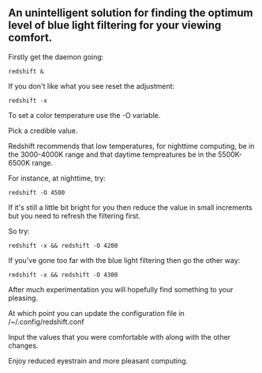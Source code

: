 ## An unintelligent solution for finding the optimum level of blue light filtering for your viewing comfort.

Firstly get the daemon going:

    redshift &

If you don't like what you see reset the adjustment:

    redshift -x

To set a color temperature use the -O variable.

Pick a credible value.

Redshift recommends that low temperatures, for nighttime computing, be in the 3000-4000K range and that daytime tempreatures be in the 5500K-6500K range.

For instance, at nighttime, try:

    redshift -O 4500

If it's still a little bit bright for you then reduce the value in small increments but you need to refresh the filtering first.

So try:

    redshift -x && redshift -O 4200

If you've gone too far with the blue light filtering then go the other way:

    redshift -x && redshift -O 4300

After much experimentation you will hopefully find something to your pleasing.

At which point you can update the configuration file in /~/.config/redshift.conf

Input the values that you were comfortable with along with the other changes.

Enjoy reduced eyestrain and more pleasant computing.
